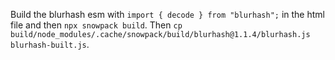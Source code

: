 
Build the blurhash esm with `import { decode } from "blurhash";` in the html file and then `npx snowpack build`. Then `cp build/node_modules/.cache/snowpack/build/blurhash@1.1.4/blurhash.js blurhash-built.js`.
